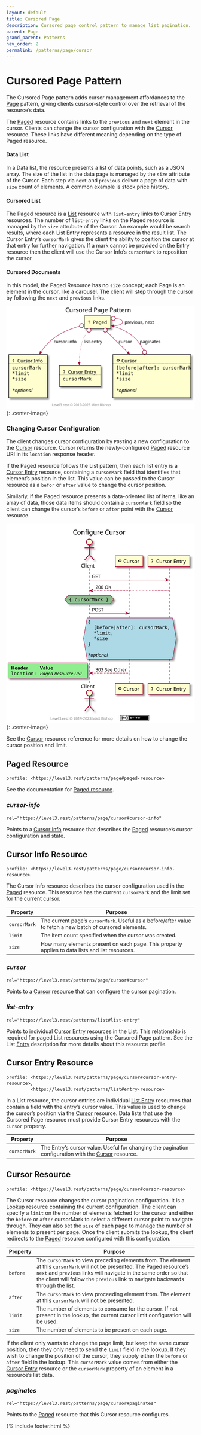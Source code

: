 ```yaml
---
layout: default
title: Cursored Page
description: Cursored page control pattern to manage list pagination.
parent: Page
grand_parent: Patterns
nav_order: 2
permalink: /patterns/page/cursor
---
```

# Cursored Page Pattern

The Cursored Page pattern adds cursor management affordances to the [Page](../page.md) pattern, giving clients cusrsor-style control over the retrieval of the resource’s data.

The [Paged](#paged-resource) resource contains links to the `previous` and `next` element in the cursor. Clients can change the cursor configuration with the [Cursor](#cursor-resource) resource. These links have different meaning depending on the type of Paged resource. 

#### Data List

In a Data list, the resource presents a list of data points, such as a JSON array. The size of the list in the data page is managed by the `size` attribute of the Cursor. Each step via `next` and `previous` deliver a page of data with `size` count of elements. A common example is stock price history.

#### Cursored List

The Paged resource is a [List](../list.md) resource with `list-entry` links to Cursor Entry resources. The number of `list-entry` links on the Paged resource is managed by the `size` attrubute of the Cursor. An example would be search results, where each List Entry represents a resource in the result list. The Cursor Entry’s `cursorMark` gives the client the ability to position the cursor at that entry for further navigation. If a mark cannot be provided on the Entry resource then the client will use the Cursor Info’s `cursorMark` to reposition the cursor.

#### Cursored Documents

In this model, the Paged Resource has no `size` concept; each Page is an element in the cursor, like a carousel.  The client will step through the cursor by following the `next` and `previous` links.



![](cursor/relations.svg){: .center-image}

### Changing Cursor Configuration

The client changes cursor configuration by `POST`ing a new configuration to the [Cursor](#cursor-resource) resource. Cursor returns the newly-configured [Paged](#paged-resource) resource URI in its `location` response header.

If the Paged resource follows the List pattern, then each list entry is a [Cursor Entry](#cursor-entry-resource) resource, containing a `cursorMark` field that identifies that element’s position in the list. This value can be passed to the Cursor resource as a `befor` or `after` value to change the cursor position.

Similarly, if the Paged resource presents a data-oriented list of items, like an array of data, those data items should contain a `cursorMark` field so the client can change the cursor’s  `before` or `after` point with the [Cursor](#cursor-resource) resource.

![](cursor/interactions.svg){: .center-image}

See the [Cursor](#cursor-resource) resource reference for more details on how to change the cursor position and limit.

## Paged Resource

```
profile: <https://level3.rest/patterns/page#paged-resource>
```

See the documentation for [Paged resource](../page.md).

### *cursor-info*

```
rel="https://level3.rest/patterns/page/cursor#cursor-info"
```

Points to a [Cursor Info](#cursor-info-resource) resource that describes the [Paged](#paged-resource) resource’s cursor configuration and state.

## Cursor Info Resource

```
profile: <https://level3.rest/patterns/page/cursor#cursor-info-resource>
```

The Cursor Info resource describes the cursor configuration used in the [Paged](#paged-resource) resource. This resource has the current `cursorMark` and the limit set for the current cursor.

| Property     | Purpose                                                                                                    |
|--------------|------------------------------------------------------------------------------------------------------------|
| `cursorMark` | The current page’s `cursorMark`. Useful as a before/after value to fetch a new batch of cursored elements. |
| `limit`      | The item count specified when the cursor was created.                                                      |
| `size`       | How many elements present on each page. This property applies to data lists and list resources.            |

### *cursor*

```
rel="https://level3.rest/patterns/page/cursor#cursor"
```

Points to a [Cursor](#cursor-resource) resource that can configure the cursor pagination.

### *list-entry*

```
rel="https://level3.rest/patterns/list#list-entry"
```

Points to individual [Cursor Entry](#cursor-entry-resource) resources in the List. This relationship is required for paged List resources using the Cursored Page pattern. See the List [Entry](../list.md#entry-resource) description for more details about this resource profile.

## Cursor Entry Resource

```
profile: <https://level3.rest/patterns/page/cursor#cursor-entry-resource>,
         <https://level3.rest/patterns/list#entry-resource>
```

In a List resource, the cursor entries are individual [List Entry](../list.md#entry-resource) resources that contain a field with the entry’s cursor value. This value is used to change the cursor’s position via the [Cursor](#cursor-resource) resource. Data lists that use the Cursored Page resource must provide Cursor Entry resources with the `cursor` property.

| Property     | Purpose                                                                                                                  |
|--------------|--------------------------------------------------------------------------------------------------------------------------|
| `cursorMark` | The Entry’s cursor value. Useful for changing the pagination configuration with the [Cursor](#cursor-resource) resource. |

## Cursor Resource

```
profile: <https://level3.rest/patterns/page/cursor#cursor-resource>
```

The Cursor resource changes the cursor pagination configuration. It is a [Lookup](../../profiles/lookup.md) resource containing the current configuration. The client can specify a `limit` on the number of elements fetched for the cursor and either the `before` or `after` cursorMark to select a different cursor point to navigate through. They can also set the `size` of each page to manage the number of elements to present per page. Once the client submits the lookup, the client redirects to the [Paged](#paged-resource) resource configured with this configuration.

| Property | Purpose                                                                                                                                                                                                                                                                               |
|----------|---------------------------------------------------------------------------------------------------------------------------------------------------------------------------------------------------------------------------------------------------------------------------------------|
| `before` | The `cursorMark` to view preceding elements from. The element at this `cursorMark` will not be presented. The Paged resource’s `next` and `previous` links will navigate in the same order so that the client will follow the `previous` link to navigate backwards through the list. |
| `after`  | The `cursorMark` to view proceeding element from. The element at this `cursorMark` will not be presented.                                                                                                                                                                             |
| `limit`  | The number of elements to consume for the cursor. If not present in the lookup, the current cursor limit configuration will be used.                                                                                                                                                  |
| `size`   | The number of elements to be present on each page.                                                                                                                                                                                                                                    |

If the client only wants to change the page limit, but keep the same cursor position, then they only need to send the `limit` field in the lookup. If they wish to change the position of the cursor, they supply either the `before` or `after` field in the lookup. This `cursorMark` value comes from either the [Cursor Entry](#cursor-entry-resource) resource or the `cursorMark` property of an element in a resource’s list data.

### *paginates*

```
rel="https://level3.rest/patterns/page/cursor#paginates"
```

Points to the [Paged](#paged-resource) resource that this Cursor resource configures.

{% include footer.html %}
